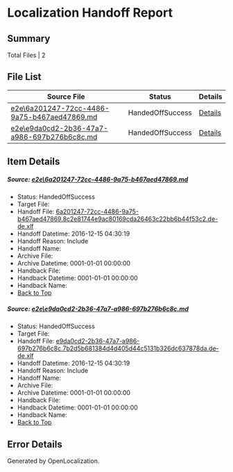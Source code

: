 # <a name='report-top'></a> Localization Handoff Report

## Summary
 Total Files | 2

## File List
 Source File | Status | Details 
 ----------- | ------ | ------- 
 [e2e\6a201247-72cc-4486-9a75-b467aed47869.md](https://github.com/OpenLocalizationTestOrg/ol-test0/blob/75780d1c1221cb78d89ad1e365336e45f99f6737/e2e/6a201247-72cc-4486-9a75-b467aed47869.md) | HandedOffSuccess | [Details](#d0fbb769882cb260da6778ace909145727929c065)
 [e2e\e9da0cd2-2b36-47a7-a986-697b276b6c8c.md](https://github.com/OpenLocalizationTestOrg/ol-test0/blob/75780d1c1221cb78d89ad1e365336e45f99f6737/e2e/e9da0cd2-2b36-47a7-a986-697b276b6c8c.md) | HandedOffSuccess | [Details](#43b917e018dd2e72990700056af8d00f74d058c810)

## Item Details
##### <a name='d0fbb769882cb260da6778ace909145727929c065'></a> Source: [e2e\6a201247-72cc-4486-9a75-b467aed47869.md](https://github.com/OpenLocalizationTestOrg/ol-test0/blob/75780d1c1221cb78d89ad1e365336e45f99f6737/e2e/6a201247-72cc-4486-9a75-b467aed47869.md)
* Status: HandedOffSuccess
* Target File: 
* Handoff File: [6a201247-72cc-4486-9a75-b467aed47869.8c2e81744e9ac80169cda26463c22bb6b44f53c2.de-de.xlf](https://github.com/OpenLocalizationTestOrg/ol-test0-handoff/blob/0c4413315918f8db08ca68925f64dcfdb5d5db01/ol-handoff/OpenLocalizationTestOrg/ol-test0-dede/xinjiang/ht/6a201247-72cc-4486-9a75-b467aed47869.8c2e81744e9ac80169cda26463c22bb6b44f53c2.de-de.xlf)
* Handoff Datetime: 2016-12-15 04:30:19
* Handoff Reason: Include
* Handoff Name: 
* Archive File: 
* Archive Datetime: 0001-01-01 00:00:00
* Handback File: 
* Handback Datetime: 0001-01-01 00:00:00
* Handback Name: 
* [Back to Top](#report-top)

##### <a name='43b917e018dd2e72990700056af8d00f74d058c810'></a> Source: [e2e\e9da0cd2-2b36-47a7-a986-697b276b6c8c.md](https://github.com/OpenLocalizationTestOrg/ol-test0/blob/75780d1c1221cb78d89ad1e365336e45f99f6737/e2e/e9da0cd2-2b36-47a7-a986-697b276b6c8c.md)
* Status: HandedOffSuccess
* Target File: 
* Handoff File: [e9da0cd2-2b36-47a7-a986-697b276b6c8c.7b2d5b681384d4d405d44c5131b326dc637878da.de-de.xlf](https://github.com/OpenLocalizationTestOrg/ol-test0-handoff/blob/0c4413315918f8db08ca68925f64dcfdb5d5db01/ol-handoff/OpenLocalizationTestOrg/ol-test0-dede/xinjiang/ht/e9da0cd2-2b36-47a7-a986-697b276b6c8c.7b2d5b681384d4d405d44c5131b326dc637878da.de-de.xlf)
* Handoff Datetime: 2016-12-15 04:30:19
* Handoff Reason: Include
* Handoff Name: 
* Archive File: 
* Archive Datetime: 0001-01-01 00:00:00
* Handback File: 
* Handback Datetime: 0001-01-01 00:00:00
* Handback Name: 
* [Back to Top](#report-top)


## Error Details

Generated by OpenLocalization.
